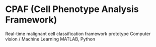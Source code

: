 # CPAF (Cell Phenotype Analysis Framework)
Real-time malignant cell classification framework prototype
Computer vision / Machine Learning
MATLAB, Python

